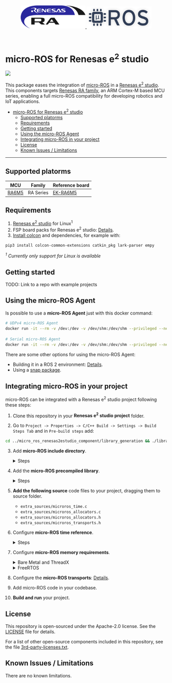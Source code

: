 <br/>

<a href="https://www.zephyrproject.org">
   <p align="center">
      <img width="40%" src=".images/renesas_logo.gif">
      <img width="40%" src=".images/microros_logo.png">
   </p>
</a>
<br/>

# micro-ROS for Renesas e<sup>2</sup> studio

[![ ](https://github.com/micro-ROS/micro_ros_renesas_testbench/actions/workflows/ci_galactic.yml/badge.svg?branch=foxy)](https://github.com/micro-ROS/micro_ros_renesas_testbench/actions/workflows/ci_galactic.yml)

This package eases the integration of [micro-ROS](https://micro.ros.org/) in a [Renesas e<sup>2</sup> studio](https://www.renesas.com/us/en/software-tool/e-studio). This components targets [Renesas RA family](https://www.renesas.com/us/en/products/microcontrollers-microprocessors/ra-cortex-m-mcus), an ARM Cortex-M based MCU series, enabling a full micro-ROS compatibility for developing robotics and IoT applications.

- [micro-ROS for Renesas e<sup>2</sup> studio](#micro-ros-for-renesas-esup2sup-studio)
  - [Supported platorms](#supported-platorms)
  - [Requirements](#requirements)
  - [Getting started](#getting-started)
  - [Using the micro-ROS Agent](#using-the-micro-ros-agent)
  - [Integrating micro-ROS in your project](#integrating-micro-ros-in-your-project)
  - [License](#license)
  - [Known Issues / Limitations](#known-issues--limitations)

---
## Supported platorms

| MCU                                                                                                                                                                             | Family    | Reference board                                                                                                                              |
| ------------------------------------------------------------------------------------------------------------------------------------------------------------------------------- | --------- | -------------------------------------------------------------------------------------------------------------------------------------------- |
| [RA6M5](https://www.renesas.com/us/en/products/microcontrollers-microprocessors/ra-cortex-m-mcus/ra6m5-200mhz-arm-cortex-m33-trustzone-highest-integration-ethernet-and-can-fd) | RA Series | [EK-RA6M5](https://www.renesas.com/us/en/products/microcontrollers-microprocessors/ra-cortex-m-mcus/ek-ra6m5-evaluation-kit-ra6m5-mcu-group) |

## Requirements

1. [Renesas e<sup>2</sup> studio](https://www.renesas.com/us/en/software-tool/e-studio) for Linux<sup>1</sup>
2. FSP board packs for Renesas e<sup>2</sup> studio: [Details](fps_install_packs.md).
3. [Install colcon](https://colcon.readthedocs.io/en/released/user/installation.html) and dependencies, for example with:

```bash
pip3 install colcon-common-extensions catkin_pkg lark-parser empy
```

*<sup>1</sup> Currently only support for Linux is available*
## Getting started

TODO: Link to a repo with example projects

## Using the micro-ROS Agent

Is possible to use a **micro-ROS Agent** just with this docker command:

```bash
# UDPv4 micro-ROS Agent
docker run -it --rm -v /dev:/dev -v /dev/shm:/dev/shm --privileged --net=host microros/micro-ros-agent:$ROS_DISTRO udp4 --port 8888 -v6

# Serial micro-ROS Agent
docker run -it --rm -v /dev:/dev -v /dev/shm:/dev/shm --privileged --net=host microros/micro-ros-agent:$ROS_DISTRO serial --dev [YOUR BOARD PORT] -v6
```

There are some other options for using the micro-ROS Agent:
 - Building it in a ROS 2 environment: [Details](https://micro.ros.org/docs/tutorials/core/first_application_linux/).
 - Using a [snap package](https://snapcraft.io/micro-ros-agent).

## Integrating micro-ROS in your project

micro-ROS can be integrated with a Renesas e<sup>2</sup> studio project following these steps:

1. Clone this repository in your **Renesas e<sup>2</sup> studio project** folder.

2. Go to `Project -> Properties -> C/C++ Build -> Settings -> Build Steps Tab` and in `Pre-build steps` add:

```bash
cd ../micro_ros_renesas2estudio_component/library_generation && ./library_generation.sh "${cross_toolchain_flags}"
```

3. Add <b>micro-ROS include directory</b>.
   <details>
   <summary>Steps</summary>

      In `Project -> Settings -> C/C++ Build -> Settings -> Tool Settings Tab -> GNU ARM Cross C Compiler -> Includes`

      - add `"${workspace_loc:/${ProjName}/micro_ros_renesas2estudio_component/libmicroros/include}"` in `Include paths (-l)`

   </details>

4. Add the **micro-ROS precompiled library**.
   <details>
   <summary>Steps</summary>

     In `Project -> Settings -> C/C++ Build -> Settings -> Tool Settings Tab -> GNU ARM Cross C Linker -> Libraries`
      - add `"${workspace_loc:/${ProjName}/micro_ros_renesas2estudio_component/libmicroros}"` in `Library search path (-L)`
      - add `microros` in `Libraries (-l)`
   </details>

6. **Add the following source** code files to your project, dragging them to source folder.
      - `extra_sources/microros_time.c`
      - `extra_sources/microros_allocators.c`
      - `extra_sources/microros_allocators.h`
      - `extra_sources/microros_transports.h`

7. Configure **micro-ROS time reference**.

   <details>
   <summary>Steps</summary>

   Configure `g_timer0` as an `r_agt`
      1. Double click on the `configuration.xml` file of your project and go to the `Components` tab.
      2. Filter for `timer` and enable the `r_agt` timer:

         ![image](.images/Enable_timer.png)

      3. Go to the `Stacks` tab, then select `New Stack -> Driver -> Timers -> Timer Driver on r_agt`.
      4. Modify the clock period on the component properties (`Module g_timer0 Timer Driver on r_agt -> General -> Period`) to `0x800000`
      5. Modify the count source on the component properties (`Module g_timer0 Timer Driver on r_agt -> General -> Count Source`) to `PCLKB`
      6. Modify the interrupt callback on the component properties (`Module g_timer0 Timer Driver on r_agt -> Interrupt -> Callback`) to `micro_ros_timer_cb`
      7. Modify the underflow interrupt priority on the component properties (`Module g_timer0 Timer Driver on r_agt -> Interrupt -> Underflow Interrupt Priority`) to `Priority 15`

         ![image](.images/Timer_configuration.png)

      8. Make sure that PCLKB is set to 12500 kHz in `Clocks` tab:

         ![image](.images/Configure_timer_clock.png)

      9.  Save the modification using `ctrl + s` and click on `Generate Project Content`.

   </details>

8. Configure **micro-ROS memory requirements**.

   <details>
   <summary>Bare Metal and ThreadX</summary>

   Configure the stack and heap size:

   1. On the `configuration.xml` menu, go to the `BSP` tab.
   2. Go to the `RA Common` section and set the `Main stack size (bytes)` and `Heap size (bytes)` fields to 5000 B:

      ![image](.images/Configure_memory.png)

   3. Save the modification using `ctrl + s` and click on `Generate Project Content`.
   </details>

   <details>
   <summary>FreeRTOS</summary>

   Configure the stack and heap size in the created FreeRTOS task:

      1. On the `configuration.xml` menu, go to the `Stacks` tab and create a micro-ROS task.
      2. Go to the `Stacks` tab, then select `New Stack -> FreeRTOS -> Memory Management -> Heap 4`.
      3. Click on thread properties and set `Thread -> Stack size (bytes)` to 5000 B.
      4. Click on thread properties and set `Common -> Memory Allocation` to 65000 B.

         ![image](.images/FreeRTOS_heap_stack.png)

      5. On the `configuration.xml` menu, go to the `BSP` tab.
      6. Go to the `RA Common` section and set the `Main stack size (bytes)` and `Heap size (bytes)` fields to 5000 B:

         ![image](.images/Configure_memory.png)

         *Note: It is required to have some heap outside FreeRTOS heap because [newlib will use it](https://nadler.com/embedded/newlibAndFreeRTOS.html)*

      7. Save the modification using `ctrl + s` and click on `Generate Project Content`.

   </details>

9.  Configure the **micro-ROS transports**: [Details](micro_ros_transports.md).

10. Add micro-ROS code in your codebase.

11. **Build and run** your project.
## License

This repository is open-sourced under the Apache-2.0 license. See the [LICENSE](LICENSE) file for details.

For a list of other open-source components included in this repository,
see the file [3rd-party-licenses.txt](3rd-party-licenses.txt).

## Known Issues / Limitations

There are no known limitations.
